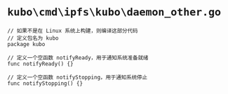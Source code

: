 # `kubo\cmd\ipfs\kubo\daemon_other.go`

```
// 如果不是在 Linux 系统上构建，则编译这部分代码
// 定义包名为 kubo
package kubo

// 定义一个空函数 notifyReady，用于通知系统准备就绪
func notifyReady() {}

// 定义一个空函数 notifyStopping，用于通知系统停止
func notifyStopping() {}
```